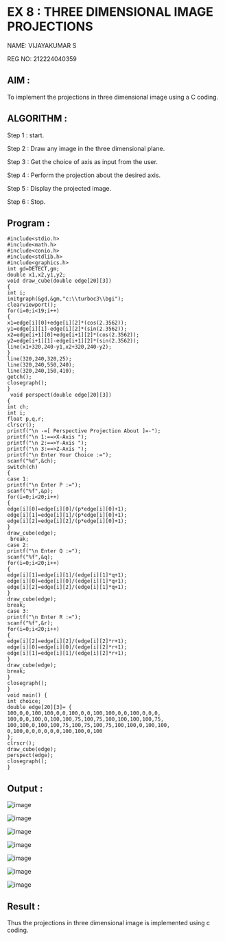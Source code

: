 # EX 8 : THREE DIMENSIONAL IMAGE PROJECTIONS

NAME: VIJAYAKUMAR S

REG NO: 212224040359

## AIM :
    
  To implement the projections in three dimensional image using a C coding.


## ALGORITHM :

   Step 1 : start.

   Step 2 : Draw any image in the three dimensional plane.

   Step 3 : Get the choice of axis as input from the user.

   Step 4 : Perform the projection about the desired axis.

   Step 5 : Display the projected image.

   Step 6 : Stop.

## Program :
```
#include<stdio.h>
#include<math.h>
#include<conio.h>
#include<stdlib.h>
#include<graphics.h>
int gd=DETECT,gm;
double x1,x2,y1,y2;
void draw_cube(double edge[20][3])
{
int i;
initgraph(&gd,&gm,"c:\\turboc3\\bgi");
clearviewport();
for(i=0;i<19;i++)
{
x1=edge[i][0]+edge[i][2]*(cos(2.3562));
y1=edge[i][1]-edge[i][2]*(sin(2.3562));
x2=edge[i+1][0]+edge[i+1][2]*(cos(2.3562));
y2=edge[i+1][1]-edge[i+1][2]*(sin(2.3562));
line(x1+320,240-y1,x2+320,240-y2);
}
line(320,240,320,25);
line(320,240,550,240);
line(320,240,150,410);
getch();
closegraph();
}
 void perspect(double edge[20][3])
{
int ch;
int i;
float p,q,r;
clrscr();
printf("\n -=[ Perspective Projection About ]=-");
printf("\n 1:==>X-Axis ");
printf("\n 2:==>Y-Axis ");
printf("\n 3:==>Z-Axis ");
printf("\n Enter Your Choice :=");
scanf("%d",&ch);
switch(ch)
{
case 1:
printf("\n Enter P :=");
scanf("%f",&p);
for(i=0;i<20;i++)
{
edge[i][0]=edge[i][0]/(p*edge[i][0]+1);
edge[i][1]=edge[i][1]/(p*edge[i][0]+1);
edge[i][2]=edge[i][2]/(p*edge[i][0]+1);
}
draw_cube(edge);
 break;
case 2:
printf("\n Enter Q :=");
scanf("%f",&q);
for(i=0;i<20;i++)
{
edge[i][1]=edge[i][1]/(edge[i][1]*q+1);
edge[i][0]=edge[i][0]/(edge[i][1]*q+1);
edge[i][2]=edge[i][2]/(edge[i][1]*q+1);
}
draw_cube(edge);
break;
case 3:
printf("\n Enter R :=");
scanf("%f",&r);
for(i=0;i<20;i++)
{
edge[i][2]=edge[i][2]/(edge[i][2]*r+1);
edge[i][0]=edge[i][0]/(edge[i][2]*r+1);
edge[i][1]=edge[i][1]/(edge[i][2]*r+1);
}
draw_cube(edge);
break;
}
closegraph();
}
void main() {
int choice;
double edge[20][3]= {
100,0,0,100,100,0,0,100,0,0,100,100,0,0,100,0,0,0,
100,0,0,100,0,100,100,75,100,75,100,100,100,100,75,
100,100,0,100,100,75,100,75,100,75,100,100,0,100,100,
0,100,0,0,0,0,0,0,100,100,0,100
};
clrscr();
draw_cube(edge);
perspect(edge);
closegraph();
}
```

## Output :

![image](https://github.com/user-attachments/assets/e340fe3f-feaa-4d1c-b9fd-edcd3e340d34)

![image](https://github.com/user-attachments/assets/21d914b7-3f15-408d-bf50-c9079b9b000c)

![image](https://github.com/user-attachments/assets/89466cd1-e04d-44cb-814c-9587f14d4057)

![image](https://github.com/user-attachments/assets/53c8b31e-6466-4a59-87d4-762675246496)

![image](https://github.com/user-attachments/assets/d490e537-e57c-48a4-870d-b2ecbf15b7d6)

![image](https://github.com/user-attachments/assets/1484238b-035d-45b7-8b2c-192cff20329a)

![image](https://github.com/user-attachments/assets/a2eb7c41-277c-4b0b-9126-546b73916063)


## Result :

Thus the projections in three dimensional image is implemented using c coding.
